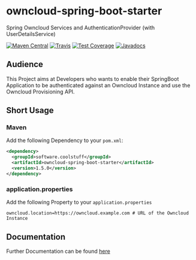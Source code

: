 # owncloud-spring-boot-starter
Spring Owncloud Services and AuthenticationProvider (with UserDetailsService)

[![Maven Central](https://maven-badges.herokuapp.com/maven-central/software.coolstuff/owncloud-spring-boot-starter/badge.png)](https://maven-badges.herokuapp.com/maven-central/software.coolstuff/owncloud-spring-boot-starter)
[![Travis](https://travis-ci.org/coolstuffsoftware/owncloud-spring-boot-starter.svg?branch=master)](https://travis-ci.org/coolstuffsoftware/owncloud-spring-boot-starter)
[![Test Coverage](https://codeclimate.com/github/coolstuffsoftware/owncloud-spring-boot-starter/badges/coverage.svg)](https://codeclimate.com/github/coolstuffsoftware/owncloud-spring-boot-starter/coverage)
[![Javadocs](http://javadoc.io/badge/software.coolstuff/owncloud-spring-boot-starter.svg)](http://javadoc.io/doc/software.coolstuff/owncloud-spring-boot-starter)

## Audience
This Project aims at Developers who wants to enable their SpringBoot Application to be authenticated against an Owncloud Instance and use the Owncloud Provisioning API.

## Short Usage
### Maven
Add the following Dependency to your ``pom.xml``:
```xml
<dependency>
  <groupId>software.coolstuff</groupId>
  <artifactId>owncloud-spring-boot-starter</artifactId>
  <version>1.5.0</version>
</dependency>
```
### application.properties
Add the following Property to your ``application.properties``
```properties
owncloud.location=https://owncloud.example.com # URL of the Owncloud Instance
```

## Documentation
Further Documentation can be found [here](https://coolstuffsoftware.github.io/owncloud-spring-boot-starter)
